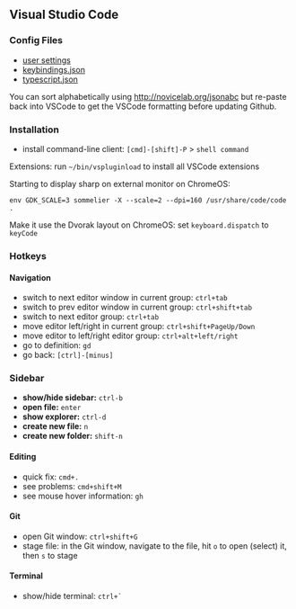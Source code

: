 ## Visual Studio Code

### Config Files

- [user settings](user-settings.json)
- [keybindings.json](keybindings.json)
- [typescript.json](typescript.json)

You can sort alphabetically using http://novicelab.org/jsonabc
but re-paste back into VSCode to get the VSCode formatting before updating Github.

### Installation

- install command-line client: `[cmd]-[shift]-P` > `shell command`

Extensions: run `~/bin/vspluginload` to install all VSCode extensions

Starting to display sharp on external monitor on ChromeOS:

```
env GDK_SCALE=3 sommelier -X --scale=2 --dpi=160 /usr/share/code/code .
```

Make it use the Dvorak layout on ChromeOS: set `keyboard.dispatch` to `keyCode`

### Hotkeys

#### Navigation

- switch to next editor window in current group: `ctrl+tab`
- switch to prev editor window in current group: `ctrl+shift+tab`
- switch to next editor group: `ctrl+tab`
- move editor left/right in current group: `ctrl+shift+PageUp/Down`
- move editor to left/right editor group: `ctrl+alt+left/right`
- go to definition: `gd`
- go back: `[ctrl]-[minus]`

### Sidebar

- **show/hide sidebar:** `ctrl-b`
- **open file:** `enter`
- **show explorer:** `ctrl-d`
- **create new file:** `n`
- **create new folder:** `shift-n`

#### Editing

- quick fix: `cmd+.`
- see problems: `cmd+shift+M`
- see mouse hover information: `gh`

#### Git

- open Git window: `ctrl+shift+G`
- stage file: in the Git window, navigate to the file, hit `o` to open (select) it, then `s` to stage

#### Terminal

- show/hide terminal: `` ctrl+` ``
